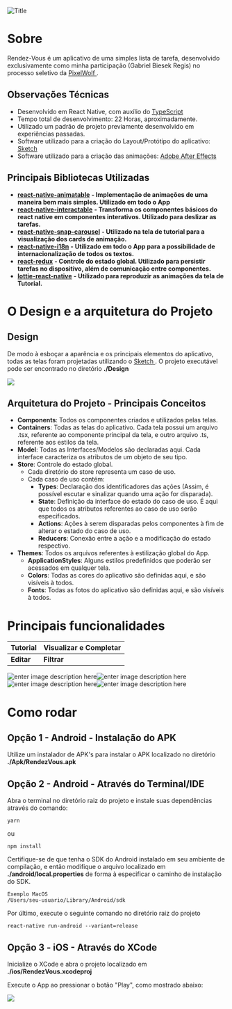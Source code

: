 ![](https://lh3.googleusercontent.com/zvq280HtrqTO5DmYPlyyyFE7g2pWZwDEiT3beTg3oQ2-jFW07-ErwlXdeyaWFFJmAzFZIvIUyKi8 "Title")

# Sobre

Rendez-Vous é um aplicativo de uma simples lista de tarefa, desenvolvido exclusivamente como minha participação (Gabriel Biesek Regis) no processo seletivo da [PixelWolf
](https://pixelwolf.com.br/).

## Observações Técnicas

 - Desenvolvido em React Native, com auxílio do [TypeScript
](https://github.com/Microsoft/TypeScript)
- Tempo total de desenvolvimento: 22 Horas, aproximadamente.
- Utilizado um padrão de projeto previamente desenvolvido em experiências passadas.
- Software utilizado para a criação do Layout/Protótipo do aplicativo: [Sketch
](https://www.sketchapp.com/)
- Software utilizado para a criação das animações: [Adobe After Effects](https://www.adobe.com/br/products/aftereffects.html?gclid=Cj0KCQiAvqDiBRDAARIsADWh5Tfn209rKEWnNzJ54JhKyLN5-GtqaTrEjitppO3ZjEHb-mw7yW78YnUaAu2PEALw_wcB&sdid=KQPPP&mv=search&ef_id=Cj0KCQiAvqDiBRDAARIsADWh5Tfn209rKEWnNzJ54JhKyLN5-GtqaTrEjitppO3ZjEHb-mw7yW78YnUaAu2PEALw_wcB:G:s&s_kwcid=AL!3085!3!301784448717!e!!g!!after%20effects)

## Principais Bibliotecas Utilizadas

-   [**react-native-animatable**](https://github.com/oblador/react-native-animatable) **- Implementação de animações de uma maneira bem mais simples. Utilizado em todo o App**
-   [**react-native-interactable**](https://github.com/wix/react-native-interactable) **- Transforma os componentes básicos do react native em componentes interativos. Utilizado para deslizar as tarefas.**
-   [**react-native-snap-carousel**](https://github.com/archriss/react-native-snap-carousel) **- Utilizado na tela de tutorial para a visualização dos cards de animação.**
-   [**react-native-i18n**](https://github.com/AlexanderZaytsev/react-native-i18nl) **- Utilizado em todo o App para a possibilidade de internacionalização de todos os textos.**
-   [**react-redux**](https://github.com/reduxjs/react-redux) **- Controle do estado global. Utilizado para persistir tarefas no dispositivo, além de comunicação entre componentes.**
-   [**lottie-react-native**](https://github.com/react-native-community/lottie-react-native) **- Utilizado para reproduzir as animações da tela de Tutorial.**

# O Design e a arquitetura do Projeto

## Design

De modo à esboçar a aparência e os principais elementos do aplicativo, todas as telas foram projetadas utilizando o [Sketch
](https://www.sketchapp.com/). O projeto executável pode ser encontrado no diretório **./Design**

![
](https://lh3.googleusercontent.com/LzVJEag7Q4X3bzTAb33R7ewgHy376JnHQPNNl6sy4jSQSFsCGP2maQrJx8oMhyxVp4S_vsbsB6Zi "Design")

## Arquitetura do Projeto - Principais Conceitos

 - **Components**: Todos os componentes criados e utilizados pelas telas.
 - **Containers**: Todas as telas do aplicativo. Cada tela possui um arquivo .tsx, referente ao componente principal da tela, e outro arquivo .ts, referente aos estilos da tela.
 - **Model**: Todas as Interfaces/Modelos são declaradas aqui. Cada interface caracteriza os atributos de  um objeto de seu tipo.
 - **Store**: Controle do estado global.
	 - Cada diretório do store representa um caso de uso.
	 - Cada caso de uso contém:
		 - **Types**: Declaração dos identificadores das ações (Assim, é possível escutar e sinalizar quando uma ação for disparada).
		 - **State**: Definição da interface do estado do caso de uso. É aqui que todos os atributos referentes ao caso de uso serão especificados.
		 - **Actions**: Ações à serem disparadas pelos componentes à fim de alterar o estado do caso de uso.
		 - **Reducers**: Conexão entre a ação e a modificação do estado respectivo.
 - **Themes**: Todos os arquivos referentes à estilização global do App.
	 - **ApplicationStyles**: Alguns estilos predefinidos que poderão ser acessados em qualquer tela. 
	 - **Colors**: Todas as cores do aplicativo são definidas aqui, e são visíveis à todos.
	 - **Fonts**: Todas as fotos do aplicativo são definidas aqui, e são visíveis à todos.

# Principais funcionalidades

| Tutorial |Visualizar e Completar  |
|--|--|
| **Editar** | **Filtrar** |

![enter image description here](https://lh3.googleusercontent.com/OYd_uWDEHfZqOTKGUYMMxbc3l-3-4iapEKQ7CaJT6a9LHizeZBgrNdONJzPcE8dUXdQ138jgOE6P)![enter image description here](https://lh3.googleusercontent.com/0XIdH6inEu6FM6azk0urhdqKa369WEzsOKDFjqGCaezJ2WIU9tI3H5veTK5FLPFxhg27KSu546Uv)
![enter image description here](https://lh3.googleusercontent.com/Wfq-gibGskhyeMNO2R2BixvCwYPO1XdxguL8hLXkbtcIzpMpDx-EYK0UbGKgUItFB2itNyFKKxXs)![enter image description here](https://lh3.googleusercontent.com/eGgVA0vzBjVKQ91Pyyo3xVJPSV1HU8E_C4NTlghXLhY0Fl5lCHj1nBofZsv9_T1fbWclaomUwHPi)



# Como rodar

## Opção 1 - Android - Instalação do APK

Utilize um instalador de APK's para instalar o APK localizado no diretório **./Apk/RendezVous.apk** 

## Opção 2 - Android - Através do Terminal/IDE

Abra o terminal no diretório raiz do projeto e instale suas dependências através do comando:

    yarn
ou 

    npm install

Certifique-se de que tenha o SDK do Android instalado em seu ambiente de compilação, e então modifique o arquivo localizado em **./android/local.properties** de forma à especificar o caminho de instalação do SDK.

    Exemplo MacOS
    /Users/seu-usuario/Library/Android/sdk

Por último, execute o seguinte comando no diretório raiz do projeto

    react-native run-android --variant=release

## Opção 3 - iOS - Através do XCode

Inicialize o XCode e abra o projeto localizado em **./ios/RendezVous.xcodeproj**

Execute o App ao pressionar o botão "Play", como mostrado abaixo:

![
](https://lh3.googleusercontent.com/iBPUJVVagRh9kf_YAn2E4QyLx3TmwYjZNhaFC3UErlK9s8ZvQKgZFk-5KffOlQvdj1zLiuU7gXok)
